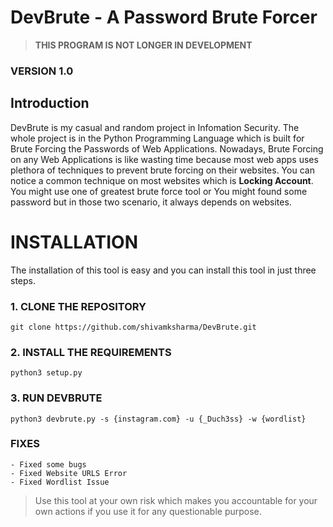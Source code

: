 # **DevBrute** - **A Password Brute Forcer**
> **THIS PROGRAM IS NOT LONGER IN DEVELOPMENT**

### VERSION 1.0

## Introduction

DevBrute is my casual and random project in Infomation Security. The whole project is in the Python Programming Language which is built for Brute Forcing the Passwords of Web Applications. Nowadays, Brute Forcing on any Web Applications is like wasting time because most web apps uses plethora of techniques to prevent brute forcing on their websites. You can notice a common technique on most websites which is **Locking Account**. You might use one of greatest brute force tool or You might found some password but in those two scenario, it always depends on websites.

# **INSTALLATION**

The installation of this tool is easy and you can install this tool in just three steps. 

### 1. CLONE THE REPOSITORY
```
git clone https://github.com/shivamksharma/DevBrute.git
```

### 2. INSTALL THE REQUIREMENTS
```
python3 setup.py
```

### 3. RUN DEVBRUTE
```
python3 devbrute.py -s {instagram.com} -u {_Duch3ss} -w {wordlist}

```

### FIXES
	- Fixed some bugs
	- Fixed Website URLS Error
	- Fixed Wordlist Issue

> Use this tool at your own risk which makes you accountable for your own actions if you use it for any questionable
> purpose.
